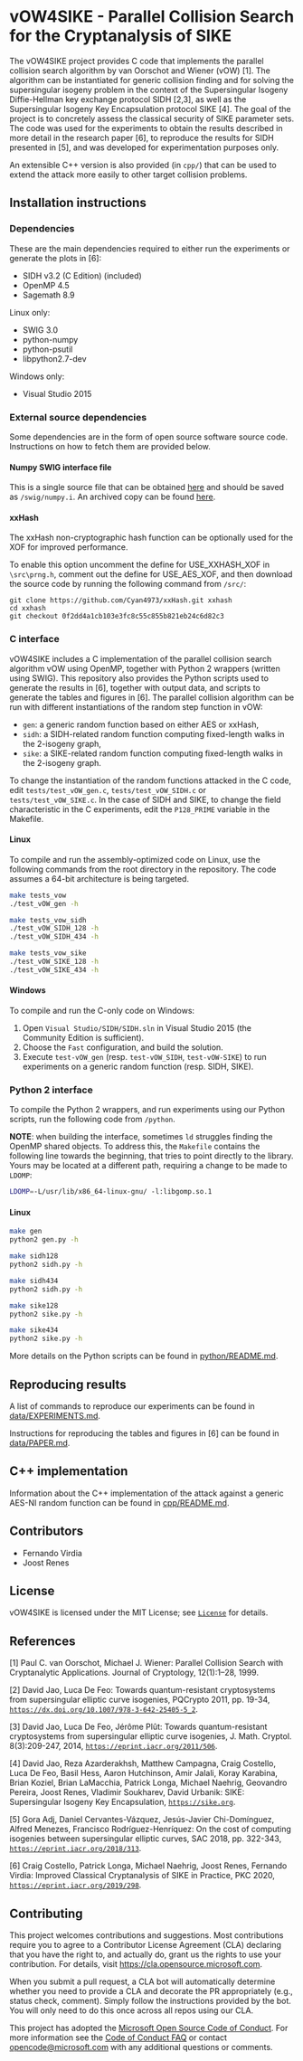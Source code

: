# vOW4SIKE - Parallel Collision Search for the Cryptanalysis of SIKE

The vOW4SIKE project provides C code that implements the parallel collision search algorithm by van Oorschot and Wiener (vOW) [1].
The algorithm can be instantiated for generic collision finding and for solving the supersingular isogeny problem in the context of
the Supersingular Isogeny Diffie-Hellman key exchange protocol SIDH [2,3], as well as the Supersingular Isogeny Key Encapsulation protocol SIKE [4].
The goal of the project is to concretely assess the classical security of SIKE parameter sets. The code was used for the experiments to obtain the results described in more detail in the research paper [6], to reproduce the results for SIDH presented in [5], and was developed for experimentation purposes only.

An extensible C++ version is also provided (in `cpp/`) that can be used to extend the attack more easily to other target collision problems.

## Installation instructions

### Dependencies

These are the main dependencies required to either run the experiments or generate the plots in [6]:

- SIDH v3.2 (C Edition) (included)
- OpenMP 4.5
- Sagemath 8.9

Linux only:
- SWIG 3.0
- python-numpy
- python-psutil
- libpython2.7-dev

Windows only:
- Visual Studio 2015

### External source dependencies

Some dependencies are in the form of open source software source code.
Instructions on how to fetch them are provided below.

#### Numpy SWIG interface file

This is a single source file that can be obtained [here](https://github.com/numpy/numpy/blob/maintenance/1.18.x/tools/swig/numpy.i) and should be saved as `/swig/numpy.i`.
An archived copy can be found [here](http://web.archive.org/web/20200402001801/https://github.com/numpy/numpy/blob/maintenance/1.18.x/tools/swig/numpy.i).

#### xxHash

The xxHash non-cryptographic hash function can be optionally used for the XOF for improved performance.

To enable this option uncomment the define for USE_XXHASH_XOF in `\src\prng.h`, comment out the define for USE_AES_XOF,
and then download the source code by running the following command from `/src/`:

```
git clone https://github.com/Cyan4973/xxHash.git xxhash
cd xxhash
git checkout 0f2dd4a1cb103e3fc8c55c855b821eb24c6d82c3
```

### C interface

vOW4SIKE includes a C implementation of the parallel collision search algorithm vOW using OpenMP, together with Python 2 wrappers (written using SWIG).
This repository also provides the Python scripts used to generate the results in [6], together with output data, and scripts to generate the tables and figures in [6].
The parallel collision algorithm can be run with different instantiations of the random step function in vOW:

- `gen`: a generic random function based on either AES or xxHash,
- `sidh`: a SIDH-related random function computing fixed-length walks in the 2-isogeny graph,
- `sike`: a SIKE-related random function computing fixed-length walks in the 2-isogeny graph.

To change the instantiation of the random functions attacked in the C code, edit `tests/test_vOW_gen.c`, `tests/test_vOW_SIDH.c` or `tests/test_vOW_SIKE.c`. In the case of SIDH and SIKE, to change the field characteristic in the C experiments, edit the `P128_PRIME` variable in the Makefile.

#### Linux

To compile and run the assembly-optimized code on Linux, use the following commands from the root directory in the repository.
The code assumes a 64-bit architecture is being targeted.

```bash
make tests_vow
./test_vOW_gen -h

make tests_vow_sidh
./test_vOW_SIDH_128 -h
./test_vOW_SIDH_434 -h

make tests_vow_sike
./test_vOW_SIKE_128 -h
./test_vOW_SIKE_434 -h
```

#### Windows

To compile and run the C-only code on Windows:

1. Open `Visual Studio/SIDH/SIDH.sln` in Visual Studio 2015 (the Community Edition is sufficient).
2. Choose the `Fast` configuration, and build the solution.
3. Execute `test-vOW_gen` (resp. `test-vOW_SIDH`, `test-vOW-SIKE`) to run experiments on a generic random function (resp. SIDH, SIKE).

### Python 2 interface

To compile the Python 2 wrappers, and run experiments using our Python scripts, run the following code from `/python`.

**NOTE**: when building the interface, sometimes `ld` struggles finding the OpenMP shared objects. To address this, the `Makefile` contains the following line towards the beginning, that tries to point directly to the library. Yours may be located at a different path, requiring a change to be made to `LDOMP`:

```bash
LDOMP=-L/usr/lib/x86_64-linux-gnu/ -l:libgomp.so.1
```

#### Linux

```bash
make gen
python2 gen.py -h

make sidh128
python2 sidh.py -h

make sidh434
python2 sidh.py -h

make sike128
python2 sike.py -h

make sike434
python2 sike.py -h
```

More details on the Python scripts can be found in [python/README.md](python/README.md).

## Reproducing results

A list of commands to reproduce our experiments can be found in [data/EXPERIMENTS.md](data/EXPERIMENTS.md).

Instructions for reproducing the tables and figures in [6] can be found in [data/PAPER.md](data/PAPER.md).

## C++ implementation

Information about the C++ implementation of the attack against a generic AES-NI random function can be found in [cpp/README.md](cpp/README.md).

## Contributors

- Fernando Virdia
- Joost Renes

## License

vOW4SIKE is licensed under the MIT License; see [`License`](LICENSE) for details.

## References

[1] Paul C. van Oorschot, Michael J. Wiener: Parallel Collision Search with Cryptanalytic Applications. Journal of Cryptology, 12(1):1–28, 1999.

[2] David Jao, Luca De Feo: Towards quantum-resistant cryptosystems from supersingular elliptic curve isogenies, PQCrypto 2011, pp. 19-34, [`https://dx.doi.org/10.1007/978-3-642-25405-5_2`](doi:10.1007/978-3-642-25405-5_2).

[3] David Jao, Luca De Feo, Jérôme Plût: Towards quantum-resistant cryptosystems from supersingular elliptic curve isogenies, J. Math. Cryptol. 8(3):209-247, 2014, [`https://eprint.iacr.org/2011/506`](https://eprint.iacr.org/2011/506).

[4] David Jao, Reza Azarderakhsh, Matthew Campagna, Craig Costello, Luca De Feo, Basil Hess, Aaron Hutchinson, Amir Jalali, Koray Karabina, Brian Koziel, Brian LaMacchia, Patrick Longa, Michael Naehrig, Geovandro Pereira, Joost Renes, Vladimir Soukharev, David Urbanik: SIKE: Supersingular Isogeny Key Encapsulation,
[`https://sike.org`](https://sike.org).

[5] Gora Adj, Daniel Cervantes-Vázquez, Jesús-Javier Chi-Domínguez, Alfred Menezes, Francisco Rodríguez-Henríquez: On the cost of computing isogenies between supersingular elliptic curves, SAC 2018, pp. 322-343,
[`https://eprint.iacr.org/2018/313`](https://eprint.iacr.org/2018/313).

[6] Craig Costello, Patrick Longa, Michael Naehrig, Joost Renes, Fernando Virdia: Improved Classical Cryptanalysis of SIKE in Practice, PKC 2020,
[`https://eprint.iacr.org/2019/298`](https://eprint.iacr.org/2019/298).

## Contributing

This project welcomes contributions and suggestions.  Most contributions require you to agree to a
Contributor License Agreement (CLA) declaring that you have the right to, and actually do, grant us
the rights to use your contribution. For details, visit https://cla.opensource.microsoft.com.

When you submit a pull request, a CLA bot will automatically determine whether you need to provide
a CLA and decorate the PR appropriately (e.g., status check, comment). Simply follow the instructions
provided by the bot. You will only need to do this once across all repos using our CLA.

This project has adopted the [Microsoft Open Source Code of Conduct](https://opensource.microsoft.com/codeofconduct/).
For more information see the [Code of Conduct FAQ](https://opensource.microsoft.com/codeofconduct/faq/) or
contact [opencode@microsoft.com](mailto:opencode@microsoft.com) with any additional questions or comments.
